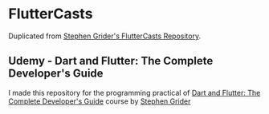 # FlutterCasts

Duplicated from [Stephen Grider's FlutterCasts Repository](https://github.com/StephenGrider/FlutterCasts).

## Udemy - Dart and Flutter: The Complete Developer's Guide

I made this repository for the programming practical of [Dart and Flutter: The Complete Developer's Guide](https://www.udemy.com/course/dart-and-flutter-the-complete-developers-guide/) course by [Stephen Grider](https://www.udemy.com/user/sgslo/)
